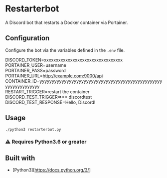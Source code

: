 # Restarterbot

A Discord bot that restarts a Docker container via Portainer.

## Configuration

Configure the bot via the variables defined in the `.env` file.

DISCORD_TOKEN=xxxxxxxxxxxxxxxxxxxxxxxxxxxxxxxxx  
PORTAINER_USER=username  
PORTAINER_PASS=password  
PORTAINER_URL=http://example.com:9000/api  
CONTAINER_ID=yyyyyyyyyyyyyyyyyyyyyyyyyyyyyyyyyyyyyyyyyyyyyyyyyyyyyyyyyyyyyyyy  
RESTART_TRIGGER=restart the container  
DISCORD_TEST_TRIGGER=>** discordtest  
DISCORD_TEST_RESPONSE=Hello, Discord!  

## Usage

`./python3 restarterbot.py`
### :warning: Requires Python3.6 or greater

## Built with

- [Python3][https://docs.python.org/3/]